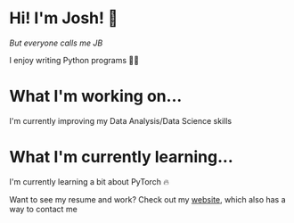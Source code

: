 # Hi! I'm Josh! 👋 
_But everyone calls me JB_

I enjoy writing Python programs 👨‍💻 

# What I'm working on...
I'm currently improving my Data Analysis/Data Science skills

# What I'm currently learning...
I'm currently learning a bit about PyTorch 🔥

Want to see my resume and work? Check out my [website](https://joshblewitt.dev/), which also has a way to contact me

<!---
JB-26/JB-26 is a ✨ special ✨ repository because its `README.md` (this file) appears on your GitHub profile.
You can click the Preview link to take a look at your changes.
--->
